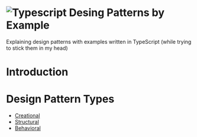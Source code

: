 

![Typescript Desing Patterns by Example](http://imageshack.com/a/img921/6412/ja51Qr.png)
===============
Explaining design patterns with examples written in TypeScript (while trying to stick them in my head)

Introduction
===============

Design Pattern Types
===============

* [Creational](#creational-design-patterns)
* [Structural](#structural-design-patterns)
* [Behavioral](#behavioral-design-patterns)


